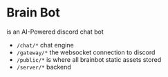 # Brain Bot
is an AI-Powered discord chat bot
* `/chat/*` chat engine
* `/gateway/*` the websocket connection to discord
* `/public/*` is where all brainbot static assets stored 
* `/server/*` backend